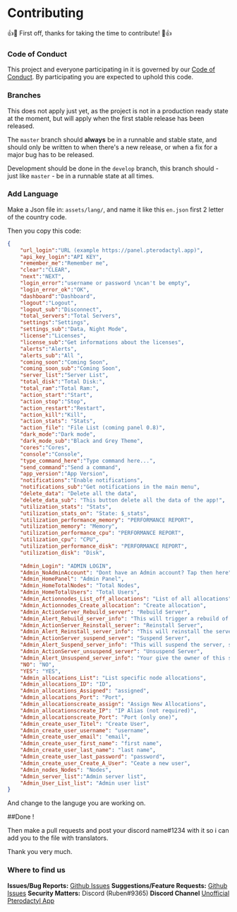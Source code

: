 # Contributing

👍🎉 First off, thanks for taking the time to contribute! 🎉👍

### Code of Conduct
This project and everyone participating in it is governed by our [Code of Conduct](https://github.com/rubentalstra/Pterodactyl-app/blob/master/CODE_OF_CONDUCT.md). By participating you are expected to uphold this code.

### Branches
This does not apply just yet, as the project is not in a production ready state at the moment, but will apply when the first stable release has been released.

The `master` branch should **always** be in a runnable and stable state, and should only be written to when there's a new release, or when a fix for a major bug has to be released.

Development should be done in the `develop` branch, this branch should - just like `master` - be in a runnable state at all times.

### Add Language

Make a Json file in: ```assets/lang/```, and name it like this ```en.json``` first 2 letter of the country code.

Then you copy this code:

```json
{
    "url_login":"URL (example https://panel.pterodactyl.app)",
    "api_key_login":"API KEY",
    "remember_me":"Remember me",
    "clear":"CLEAR",
    "next":"NEXT",
    "login_error":"username or password \ncan't be empty",
    "login_error_ok":"OK",
    "dashboard":"Dashboard",
    "logout":"Logout",
    "logout_sub":"Disconnect",
    "total_servers":"Total Servers",
    "settings":"Settings",
    "settings_sub":"Data, Night Mode",
    "license":"Licenses",
    "license_sub":"Get informations about the licenses",
    "alerts":"Alerts",
    "alerts_sub":"All ",
    "coming_soon":"Coming Soon",
    "coming_soon_sub":"Coming Soon",
    "server_list":"Server List",
    "total_disk":"Total Disk:",
    "total_ram":"Total Ram:",
    "action_start":"Start",
    "action_stop":"Stop",
    "action_restart":"Restart",
    "action_kill":"Kill",
    "action_stats": "Stats",
    "action_file": "File List (coming panel 0.8)",
    "dark_mode":"Dark mode",
    "dark_mode_sub":"Black and Grey Theme",
    "cores":"Cores",
    "console":"Console",
    "type_command_here":"Type command here...",
    "send_command":"Send a command",
    "app_version":"App Version",
    "notifications":"Enable notifications",
    "notifications_sub":"Get notifications in the main menu",
    "delete_data": "Delete all the data",
    "delete_data_sub": "This button delete all the data of the app!",
    "utilization_stats": "Stats",
    "utilization_stats_on": "State: $_stats",
    "utilization_performance_memory": "PERFORMANCE REPORT",
    "utilization_memory": "Memory",
    "utilization_performance_cpu": "PERFORMANCE REPORT",
    "utilization_cpu": "CPU",
    "utilization_performance_disk": "PERFORMANCE REPORT",
    "utilization_disk": "Disk",
    
    "Admin_Login": "ADMIN LOGIN",
    "Admin_NoAdminAccount": "Dont have an Admin account? Tap then here",
    "Admin_HomePanel": "Admin Panel",
    "Admin_HomeTotalNodes": "Total Nodes",
    "Admin_HomeTotalUsers": "Total Users",
    "Admin_Actionnodes_List_off_allocations": "List of all allocations",
    "Admin_Actionnodes_Create_allocation": "Create allocation",
    "Admin_ActionServer_Rebuild_server": "Rebuild Server",
    "Admin_Alert_Rebuild_server_info": "This will trigger a rebuild of the server container when it next starts up. This is useful if you modified the server configuration file manually, or something just didn't work out correctly.",
    "Admin_ActionServer_Reinstall_server": "Reinstall Server",
    "Admin_Alert_Reinstall_server_info": "This will reinstall the server with the assigned pack and service scripts. Danger! This could overwrite server data.",
    "Admin_ActionServer_suspend_server": "Suspend Server",
    "Admin_Alert_Suspend_server_info": "This will suspend the server, stop any running processes, and immediately block the user from being able to access their files or otherwise manage the server through the panel or API.",
    "Admin_ActionServer_unsuspend_server": "Unsuspend Server",
    "Admin_Alert_Unsuspend_server_info": "Your give the owner of this server his access back to his server do you want that?",
    "NO": "NO",
    "YES": "YES",
    "Admin_allocations_List": "List specific node allocations",
    "Admin_allocations_ID": "ID",
    "Admin_allocations_Assigned": "assigned",
    "Admin_allocations_Port": "Port",
    "Admin_allocationscreate_assign": "Assign New Allocations",
    "Admin_allocationscreate_IP": "IP Alias (not required)",
    "Admin_allocationscreate_Port": "Port (only one)",
    "Admin_create_user_Titel": "Create User",
    "Admin_create_user_username": "username",
    "Admin_create_user_email": "email",
    "Admin_create_user_first_name": "first name",
    "Admin_create_user_last_name": "last name",
    "Admin_create_user_last_password": "password",
    "Admin_create_user_Create_A_User": "Ceate a new user",
    "Admin_nodes_Nodes": "Nodes",
    "Admin_server_list":"Admin server list",
    "Admin_User_List_list": "Admin user list"    
}
```
And change to the languge you are working on. 

##Done !


Then make a pull requests and post your discord name#1234 with it so i can add you to the file with translators. 

Thank you very much.

### Where to find us
**Issues/Bug Reports:** [Github Issues](https://github.com/rubentalstra/Pterodactyl-app/issues)
**Suggestions/Feature Requests:** [Github Issues](https://github.com/rubentalstra/Pterodactyl-app/issues)
**Security Matters:** Discord (Ruben#9365)
**Discord Channel** [Unofficial Pterodactyl App](https://discord.gg/gN8Jcd)
